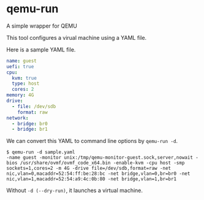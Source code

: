 # qemu-run
A simple wrapper for QEMU

This tool configures a virual machine using a YAML file.

Here is a sample YAML file.
```yaml
name: guest
uefi: true
cpu:
  kvm: true
  type: host
  cores: 2
memory: 4G
drive:
  - file: /dev/sdb
    format: raw
network:
  - bridge: br0
  - bridge: br1
```

We can convert this YAML to command line options by `qemu-run -d`.
```
$ qemu-run -d sample.yaml
-name guest -monitor unix:/tmp/qemu-monitor-guest.sock,server,nowait -bios /usr/share/ovmf/ovmf_code_x64.bin -enable-kvm -cpu host -smp sockets=1,cores=2 -m 4G -drive file=/dev/sdb,format=raw -net nic,vlan=0,macaddr=52:54:ff:be:28:bc -net bridge,vlan=0,br=br0 -net nic,vlan=1,macaddr=52:54:a9:4c:0b:80 -net bridge,vlan=1,br=br1
```
Without `-d (--dry-run)`, it launches a virtual machine.
